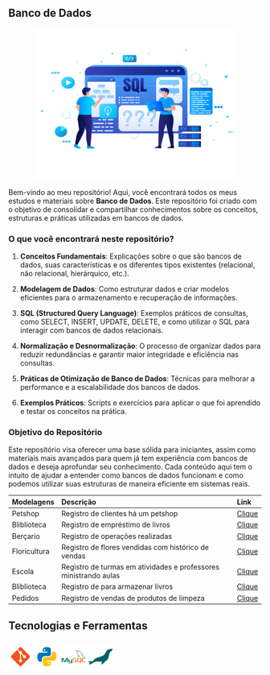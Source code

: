 ## Banco de Dados

<div align="center">
    <img src="./images/database-image.png" alt="Banner Image" width="400" height="300">
</div>

Bem-vindo ao meu repositório! Aqui, você encontrará todos os meus estudos e materiais sobre **Banco de Dados**. Este repositório foi criado com o objetivo de consolidar e compartilhar conhecimentos sobre os conceitos, estruturas e práticas utilizadas em bancos de dados.

### O que você encontrará neste repositório?

1. **Conceitos Fundamentais**: Explicações sobre o que são bancos de dados, suas características e os diferentes tipos existentes (relacional, não relacional, hierárquico, etc.).

2. **Modelagem de Dados**: Como estruturar dados e criar modelos eficientes para o armazenamento e recuperação de informações.

3. **SQL (Structured Query Language)**: Exemplos práticos de consultas, como SELECT, INSERT, UPDATE, DELETE, e como utilizar o SQL para interagir com bancos de dados relacionais.

4. **Normalização e Desnormalização**: O processo de organizar dados para reduzir redundâncias e garantir maior integridade e eficiência nas consultas.

5. **Práticas de Otimização de Banco de Dados**: Técnicas para melhorar a performance e a escalabilidade dos bancos de dados.

6. **Exemplos Práticos**: Scripts e exercícios para aplicar o que foi aprendido e testar os conceitos na prática.

### Objetivo do Repositório

Este repositório visa oferecer uma base sólida para iniciantes, assim como materiais mais avançados para quem já tem experiência com bancos de dados e deseja aprofundar seu conhecimento. Cada conteúdo aqui tem o intuito de ajudar a entender como bancos de dados funcionam e como podemos utilizar suas estruturas de maneira eficiente em sistemas reais.

|Modelagens|Descrição| Link|
|:-|:-|:-|
|Petshop     |Registro de clientes há um petshop                              |[Clique](./modelagens/Petshop/Atividade.md)|
|Bliblioteca |Registro de empréstimo de livros                                |[Clique](./modelagens/Biblioteca%20e%20associados/Atividade.md)|
|Berçario    |Registro de operações realizadas                                |[Clique](./modelagens/Berçario/Atividade.md)|
|Floricultura|Registro de flores vendidas com histórico de vendas             |[Clique](./modelagens/Floricultura/Atividade.md)|
|Escola      |Registro de turmas em atividades e professores ministrando aulas|[Clique](./modelagens/Escola/Atividade.md)|
|Bliblioteca |Registro de para armazenar livros                               |[Clique](./modelagens/Biblioteca%20de%20livros%20e%20autores//Atividade.md)|
|Pedidos     |Registro de vendas de produtos de limpeza                       |[Clique](./modelagens/Pedidos%20de%20produtos//Atividade.md)|


<h2>Tecnologias e Ferramentas <br><br>
<img src="./icons/icons8-git-48.png" alt="git.png">
<img src="./icons/icons8-python-48.png" alt="python.png">
<img src="./icons/icons8-mysql-48.png" alt="mysql.png">
<img src="./icons/icons8-maria-db-48.png" alt="mariadb.png">
